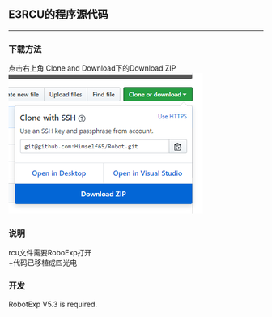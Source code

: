 ## E3RCU的程序源代码
*** 
### 下载方法
点击右上角 Clone and Download下的Download ZIP<br>
![github](https://github.com/Himself65/Robot/blob/master/downloadPicture.PNG)  
### 说明
rcu文件需要RoboExp打开
<br> +代码已移植成四光电
### 开发
RobotExp V5.3 is required.
